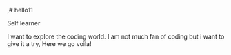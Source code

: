 ,# hello11

Self learner


I want to explore the coding world. I am not much fan of coding but i want to give it a try,
Here we go voila!
